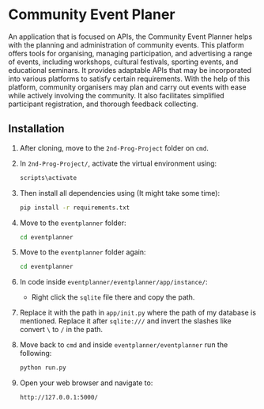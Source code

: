 # Community Event Planer
An application that is focused on APIs, the Community Event Planner helps with the planning and administration of community events. This platform offers tools for organising, managing participation, and advertising a range of events, including workshops, cultural festivals, sporting events, and educational seminars. It provides adaptable APIs that may be incorporated into various platforms to satisfy certain requirements. With the help of this platform, community organisers may plan and carry out events with ease while actively involving the community. It also facilitates simplified participant registration, and thorough feedback collecting.
## Installation

1. After cloning, move to the `2nd-Prog-Project` folder on `cmd`.
   
3. In `2nd-Prog-Project/`, activate the virtual environment using:
    ```sh
    scripts\activate
    ```
4. Then install all dependencies using (It might take some time):
    ```sh
    pip install -r requirements.txt
    ```
5. Move to the `eventplanner` folder:
    ```sh
    cd eventplanner
    ```
6. Move to the `eventplanner` folder again:
    ```sh
    cd eventplanner
    ```
7. In code inside `eventplanner/eventplanner/app/instance/`:
    - Right click the `sqlite` file there and copy the path.
      
8. Replace it with the path in `app/init.py` where the path of my database is mentioned. Replace it after `sqlite:///` and invert the slashes like convert `\` to `/` in the path.
   
9. Move back to `cmd` and inside `eventplanner/eventplanner` run the following:
    ```sh
    python run.py
    ```
10. Open your web browser and navigate to:
    ```
    http://127.0.0.1:5000/
    ```
